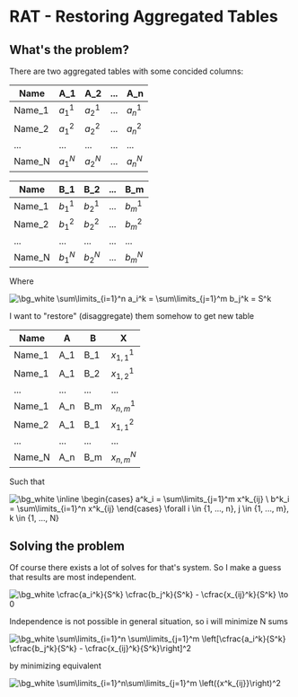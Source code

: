 # RAT - Restoring Aggregated Tables
## What's the problem?

There are two aggregated tables with some concided columns:

| Name | A_1 | A_2 | ... | A_n |
| --- | --- | --- | --- | --- |
| Name_1 | $a_1^1$ | $a_2^1$ | ... | $a_n^1$ |
| Name_2 | $a_1^2$ | $a_2^2$ | ... | $a_n^2$ |
| ... | ... | ... | ... | ... |
| Name_N | $a_1^N$ | $a_2^N$ | ... | $a_n^N$ |

| Name | B_1 | B_2 | ... | B_m |
| --- | --- | --- | --- | --- |
| Name_1 | $b_1^1$ | $b_2^1$ | ... | $b_m^1$ |
| Name_2 | $b_1^2$ | $b_2^2$ | ... | $b_m^2$ |
| ... | ... | ... | ... | ... |
| Name_N | $b_1^N$ | $b_2^N$ | ... | $b_m^N$ |

Where

<img src="https://latex.codecogs.com/gif.image?\dpi{110}&space;\bg_white&space;\sum\limits_{i=1}^n&space;a_i^k&space;=&space;\sum\limits_{j=1}^m&space;b_j^k&space;=&space;S^k" title="\bg_white \sum\limits_{i=1}^n a_i^k = \sum\limits_{j=1}^m b_j^k = S^k" />

I want to "restore" (disaggregate) them somehow to get new table

| Name | A | B | X |
| --- | --- | --- | --- |
| Name_1 | A_1 | B_1 | $x_{1, 1}^1$ |
| Name_1 | A_1 | B_2 | $x_{1, 2}^1$ |
| ... | ... | ... | ... |
| Name_1 | A_n | B_m | $x_{n, m}^1$ |
| Name_2 | A_1 | B_1 | $x_{1, 1}^2$ |
| ... | ... | ... | ... |
| Name_N | A_n | B_m | $x_{n, m}^N$ |

Such that

<img src="https://latex.codecogs.com/gif.image?\dpi{110}&space;\bg_white&space;\inline&space;\begin{cases}&space;a^k_i&space;=&space;\sum\limits_{j=1}^m&space;x^k_{ij}&space;\&space;b^k_i&space;=&space;\sum\limits_{i=1}^n&space;x^k_{ij}&space;\end{cases}&space;\forall&space;i&space;\in&space;{1,&space;...,&space;n},&space;j&space;\in&space;{1,&space;...,&space;m},&space;k&space;\in&space;{1,&space;...,&space;N}" title="\bg_white \inline \begin{cases} a^k_i = \sum\limits_{j=1}^m x^k_{ij} \ b^k_i = \sum\limits_{i=1}^n x^k_{ij} \end{cases} \forall i \in {1, ..., n}, j \in {1, ..., m}, k \in {1, ..., N}" />

## Solving the problem

Of course there exists a lot of solves for that's system. So I make a guess that results are most independent. 

<img src="https://latex.codecogs.com/svg.image?\bg_white&space;\cfrac{a_i^k}{S^k}&space;\cfrac{b_j^k}{S^k}&space;-&space;\cfrac{x_{ij}^k}{S^k}&space;\to&space;0" title="\bg_white \cfrac{a_i^k}{S^k} \cfrac{b_j^k}{S^k} - \cfrac{x_{ij}^k}{S^k} \to 0" />

Independence is not possible in general situation, so i will minimize N sums

<img src="https://latex.codecogs.com/svg.image?\bg_white&space;\sum\limits_{i=1}^n&space;\sum\limits_{j=1}^m&space;\left[\cfrac{a_i^k}{S^k}&space;\cfrac{b_j^k}{S^k}&space;-&space;\cfrac{x_{ij}^k}{S^k}\right]^2" title="\bg_white \sum\limits_{i=1}^n \sum\limits_{j=1}^m \left[\cfrac{a_i^k}{S^k} \cfrac{b_j^k}{S^k} - \cfrac{x_{ij}^k}{S^k}\right]^2" />

by minimizing equivalent

<img src="https://latex.codecogs.com/svg.image?\bg_white&space;\sum\limits_{i=1}^n\sum\limits_{j=1}^m&space;\left({x^k_{ij}}\right)^2" title="\bg_white \sum\limits_{i=1}^n\sum\limits_{j=1}^m \left({x^k_{ij}}\right)^2" />
